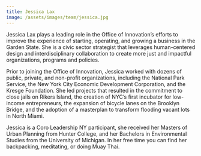 ```yaml
---
title: Jessica Lax
image: /assets/images/team/jessica.jpg
---
```


Jessica Lax plays a leading role in the Office of Innovation’s efforts to improve the experience of starting, operating, and growing a business in the Garden State. She is a civic sector strategist that leverages human-centered design and interdisciplinary collaboration to create more just and impactful organizations, programs and policies. 

Prior to joining the Office of Innovation, Jessica worked with dozens of public, private, and non-profit organizations, including the National Park Service, the New York City Economic Development Corporation, and the Kresge Foundation. She led projects that resulted in the commitment to close jails on Rikers Island, the creation of NYC’s first incubator for low-income entrepreneurs, the expansion of bicycle lanes on the Brooklyn Bridge, and the adoption of a masterplan to transform flooding vacant lots in North Miami.

Jessica is a Coro Leadership NY participant, she received her Masters of Urban Planning from Hunter College, and her Bachelors in Environmental Studies from the University of Michigan. In her free time you can find her backpacking, meditating, or doing Muay Thai.